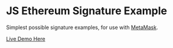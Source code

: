 # JS Ethereum Signature Example

Simplest possible signature examples, for use with [MetaMask](https://metamask.io).

[Live Demo Here](https://flyswatter.github.io/js-eth-personal-sign-examples/)
